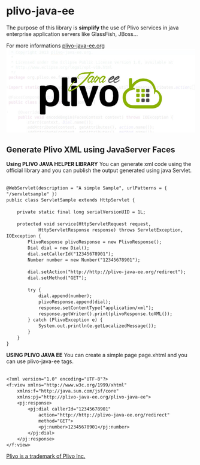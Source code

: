 plivo-java-ee
=============

The purpose of this library is <b>simplify</b> the use of Plivo services in java enterprise application servers like GlassFish, JBoss...

For more informations <a href="http://www.plivo-java-ee.org/">plivo-java-ee.org</a>
<img src="docs/plivo_javaee_im.jpg">

<h2>Generate Plivo XML using JavaServer Faces</h2>

<b>Using PLIVO JAVA HELPER LIBRARY</b>
You can generate xml code using the official library and you can publish the output generated using java Servlet.

```

@WebServlet(description = "A simple Sample", urlPatterns = { "/servletsample" })
public class ServletSample extends HttpServlet {

	private static final long serialVersionUID = 1L;

	protected void service(HttpServletRequest request,
			HttpServletResponse response) throws ServletException, IOException {
		PlivoResponse plivoResponse = new PlivoResponse();
		Dial dial = new Dial();
		dial.setCallerId("12345678901");
		Number number = new Number("12345678901");

		dial.setAction("http://http://plivo-java-ee.org/redirect");
		dial.setMethod("GET");

		try {
			dial.append(number);
			plivoResponse.append(dial);
			response.setContentType("application/xml");
			response.getWriter().print(plivoResponse.toXML());
		} catch (PlivoException e) {
			System.out.println(e.getLocalizedMessage());
		}
	}
}

```

<b>USING PLIVO JAVA EE</b>
You can create a simple page page.xhtml and you can use plivo-java-ee tags.

```

<?xml version="1.0" encoding="UTF-8"?>
<f:view xmlns="http://www.w3c.org/1999/xhtml"
	xmlns:f="http://java.sun.com/jsf/core"
	xmlns:pj="http://plivo-java-ee.org/plivo-java-ee">
	<pj:response>
		<pj:dial callerId="12345678901" 
			action="http://http://plivo-java-ee.org/redirect" 
			method="GET">
			<pj:number>12345678901</pj:number>
		</pj:dial>
	</pj:response>
</f:view>

```

<a href="http://www.plivo.com/">Plivo is a trademark of Plivo Inc.</a>
